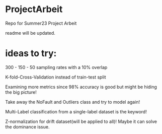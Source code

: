 # ProjectArbeit
Repo for Summer23 Project Arbeit

readme will be updated.

# ideas to try:

300 - 150 - 50 sampling rates with a 10% overlap

K-fold-Cross-Validation instead of train-test split

Examining more metrics since 98% accuracy is good but might be hiding the big picture!

Take away the NoFault and Outliers class and try to model again!

Multi-Label classification from a single-label dataset is the keyword!

Z-normalization for drift dataset(will be applied to all)! Maybe it can solve the dominance issue.



